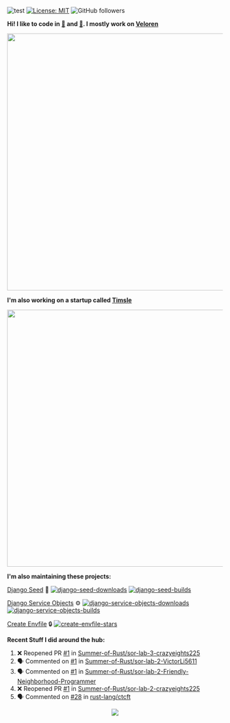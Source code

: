 ![test](https://hits.seeyoufarm.com/api/count/incr/badge.svg?url=https://github.com/AngelOnFira)
[![License: MIT](https://img.shields.io/badge/License-MIT-yellow.svg)](https://opensource.org/licenses/MIT)
![GitHub followers](https://img.shields.io/github/followers/angelonfira?style=social)

**Hi! I like to code in [:crab:](https://www.rust-lang.org/) and [:snake:](https://www.python.org/). I mostly work on [Veloren](https://veloren.net)**

<p align="center">
  <img width="600" src="https://media.discordapp.net/attachments/444005079410802699/730566298073038949/rsz_5f0656b6aa176.png">
</p>

**I'm also working on a startup called [Timsle](https://timsle.com)**

<p align="center">
  <img width="600" src="https://media.discordapp.net/attachments/444005079410802699/730566842674053130/rsz_5f0657242abb4.png">
</p>

**I'm also maintaining these projects:**

[Django Seed](https://github.com/Brobin/django-seed)
:seedling:
[![django-seed-downloads](https://pepy.tech/badge/django-seed)](https://pepy.tech/project/django-seed)
[![django-seed-builds](https://github.com/Brobin/django-seed/workflows/Test/badge.svg)](https://github.com/Brobin/django-seed)

[Django Service Objects](https://github.com/mixxorz/django-service-objects)
:gear:
[![django-service-objects-downloads](https://pepy.tech/badge/django-service-objects)](https://pepy.tech/project/django-service-objects)
[![django-service-objects-builds](https://github.com/mixxorz/django-service-objects/actions/workflows/test.yml/badge.svg)](https://github.com/mixxorz/django-service-objects/actions/workflows/test.yml)

[Create Envfile](https://github.com/SpicyPizza/create-envfile)
:lock:
[![create-envfile-stars](https://img.shields.io/github/stars/SpicyPizza/create-envfile?style=social)](https://github.com/SpicyPizza/create-envfile)

**Recent Stuff I did around the hub:**

<!--START_SECTION:activity-->
1. ❌ Reopened PR [#1](https://github.com/Summer-of-Rust/sor-lab-3-crazyeights225/pull/1) in [Summer-of-Rust/sor-lab-3-crazyeights225](https://github.com/Summer-of-Rust/sor-lab-3-crazyeights225)
2. 🗣 Commented on [#1](https://github.com/Summer-of-Rust/sor-lab-2-VictorLi5611/issues/1) in [Summer-of-Rust/sor-lab-2-VictorLi5611](https://github.com/Summer-of-Rust/sor-lab-2-VictorLi5611)
3. 🗣 Commented on [#1](https://github.com/Summer-of-Rust/sor-lab-2-Friendly-Neighborhood-Programmer/issues/1) in [Summer-of-Rust/sor-lab-2-Friendly-Neighborhood-Programmer](https://github.com/Summer-of-Rust/sor-lab-2-Friendly-Neighborhood-Programmer)
4. ❌ Reopened PR [#1](https://github.com/Summer-of-Rust/sor-lab-2-crazyeights225/pull/1) in [Summer-of-Rust/sor-lab-2-crazyeights225](https://github.com/Summer-of-Rust/sor-lab-2-crazyeights225)
5. 🗣 Commented on [#28](https://github.com/rust-lang/ctcft/issues/28) in [rust-lang/ctcft](https://github.com/rust-lang/ctcft)
<!--END_SECTION:activity-->

<p align="center">
  <img src="https://github-profile-trophy.vercel.app/?username=angelonfira&column=4&theme=nord&margin-w=15&margin-h=15">
</p>
